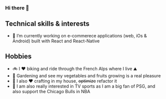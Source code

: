 ### Hi there 👋

## Technical skills & interests

- 🔭 I’m currently working on e-commerece applications (web, iOs & Android) built with React and React-Native

## Hobbies
- 🚲 I ❤️ biking and ride through the French Alps where I live ⛰️
- 🌱 Gardening and see my vegetables and fruits growing is a real pleasure
- 🧰 I also ❤️ crafting in my house, ~~optimize~~ refactor it
- 🏀 I am also really interested in TV sports as I am a big fan of PSG, and also support the Chicago Bulls in NBA    
